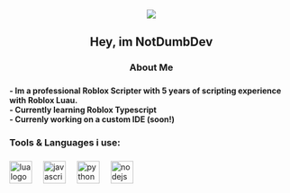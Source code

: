 <div align="center">
</div>

###

<div align="center">
  <img src="https://visitor-badge.laobi.icu/badge?page_id=NotDumbDev.NotDumbDev&right_color=cornflowerblue"  />
</div>

###

<h2 align="center">Hey, im NotDumbDev</h2>

###

<h3 align="center">About Me</h3>

###

<h4 align="left">- Im a professional Roblox Scripter with 5 years of scripting experience with Roblox Luau. <br>- Currently learning Roblox Typescript<br>- Currenly working on a custom IDE (soon!)</h4>

###

<h3 align="left">Tools & Languages i use:</h3>

###

<div align="left">
  <img src="https://cdn.jsdelivr.net/gh/devicons/devicon/icons/lua/lua-original.svg" height="40" alt="lua logo"  />
  <img width="12" />
  <img src="https://cdn.jsdelivr.net/gh/devicons/devicon/icons/javascript/javascript-original.svg" height="40" alt="javascript logo"  />
  <img width="12" />
  <img src="https://cdn.jsdelivr.net/gh/devicons/devicon/icons/python/python-original.svg" height="40" alt="python logo"  />
  <img width="12" />
  <img src="https://cdn.jsdelivr.net/gh/devicons/devicon/icons/nodejs/nodejs-original.svg" height="40" alt="nodejs logo"  />
</div>

###

<h3 align="left"></h3>

###

<div align="center">
</div>
